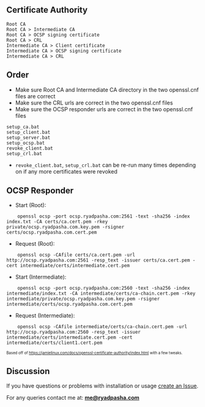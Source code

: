 Certificate Authority
---------------------
```
Root CA
Root CA > Intermediate CA
Root CA > OCSP signing certificate
Root CA > CRL
Intermediate CA > Client certificate
Intermediate CA > OCSP signing certificate
Intermediate CA > CRL
```

Order
-----
- Make sure Root CA and Intermediate CA directory in the two openssl.cnf files are correct
- Make sure the CRL urls are correct in the two openssl.cnf files
- Make sure the OCSP responder urls are correct in the two openssl.cnf files

```
setup_ca.bat
setup_client.bat
setup_server.bat
setup_ocsp.bat
revoke_client.bat
setup_crl.bat
```

- `revoke_client.bat`, `setup_crl.bat` can be re-run many times depending on if any more certificates were revoked


OCSP Responder
--------------
- Start (Root):
```
    openssl ocsp -port ocsp.ryadpasha.com:2561 -text -sha256 -index index.txt -CA certs/ca.cert.pem -rkey private/ocsp.ryadpasha.com.key.pem -rsigner certs/ocsp.ryadpasha.com.cert.pem
```
- Request (Root):
```
    openssl ocsp -CAfile certs/ca.cert.pem -url http://ocsp.ryadpasha.com:2561 -resp_text -issuer certs/ca.cert.pem -cert intermediate/certs/intermediate.cert.pem
```
- Start (Intermediate):
```
    openssl ocsp -port ocsp.ryadpasha.com:2560 -text -sha256 -index intermediate/index.txt -CA intermediate/certs/ca-chain.cert.pem -rkey intermediate/private/ocsp.ryadpasha.com.key.pem -rsigner intermediate/certs/ocsp.ryadpasha.com.cert.pem
```
- Request (Intermediate):
```
    openssl ocsp -CAfile intermediate/certs/ca-chain.cert.pem -url http://ocsp.ryadpasha.com:2560 -resp_text -issuer intermediate/certs/intermediate.cert.pem -cert intermediate/certs/client1.cert.pem
```

<sup><sub>Based off of https://jamielinux.com/docs/openssl-certificate-authority/index.html with a few tweaks.</sub></sup>

## Discussion
If you have questions or problems with installation or usage [create an Issue](https://github.com/ryadpasha/certificateauthority).

For any queries contact me at: **me@ryadpasha.com**
